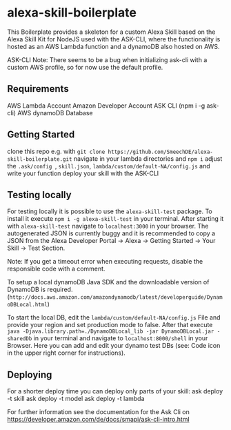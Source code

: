 # alexa-skill-boilerplate
This Boilerplate provides a skeleton for a custom Alexa Skill based on the Alexa Skill Kit for NodeJS used with the ASK-CLI, where the functionality is hosted as an AWS Lambda function and a dynamoDB also hosted on AWS.

ASK-CLI Note: There seems to be a bug when initializing ask-cli with a custom AWS profile, so for now use the default profile.

## Requirements
AWS Lambda Account
Amazon Developer Account
ASK CLI (npm i -g ask-cli)
AWS dynamoDB Database

## Getting Started
clone this repo e.g. with ```git clone https://github.com/SmeechDE/alexa-skill-boilerplate.git```
navigate in your lambda directories and ```npm i```
adjust the ```.ask/config ```, ```skill.json```, ```lambda/custom/default-NA/config.js``` and write your function
deploy your skill with the ASK-CLI

## Testing locally
For testing locally it is possible to use the ```alexa-skill-test``` package. To install it execute ```npm i -g alexa-skill-test``` in your terminal. After starting it with ```alexa-skill-test``` navigate to ```localhost:3000``` in your browser. The autogenerated JSON is currently buggy and it is recommended to copy a JSON from the Alexa Developer Portal -> Alexa -> Getting Started -> Your Skill -> Test Section.

Note: If you get a timeout error when executing requests, disable the responsible code with a comment.

To setup a local dynamoDB Java SDK and the downloadable version of DynamoDB is required. (```http://docs.aws.amazon.com/amazondynamodb/latest/developerguide/DynamoDBLocal.html```)

To start the local DB, edit the ```lambda/custom/default-NA/config.js``` File and provide your region and set production mode to false. After that execute ```java -Djava.library.path=./DynamoDBLocal_lib -jar DynamoDBLocal.jar -sharedDb``` in your terminal and navigate to ```localhost:8000/shell``` in your Browser. Here you can add and edit your dynamo test DBs (see: Code icon in the upper right corner for instructions).

## Deploying
For a shorter deploy time you can deploy only parts of your skill:
ask deploy -t skill
ask deploy -t model
ask deploy -t lambda

For further information see the documentation for the Ask Cli on https://developer.amazon.com/de/docs/smapi/ask-cli-intro.html
